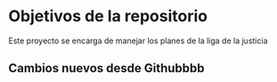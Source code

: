 # Objetivos de la repositorio

Este proyecto se encarga de manejar los planes de la liga de la justicia


## Cambios nuevos desde Githubbbb
